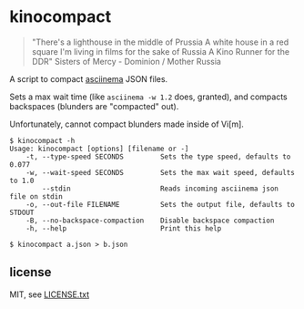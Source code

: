 
# kinocompact

> "There's a lighthouse in the middle of Prussia
> A white house in a red square
> I'm living in films for the sake of Russia
> A Kino Runner for the DDR"
>   Sisters of Mercy - Dominion / Mother Russia

A script to compact [asciinema](https://asciinema.org) JSON files.

Sets a max wait time (like `asciinema -w 1.2` does, granted), and compacts backspaces (blunders are "compacted" out).

Unfortunately, cannot compact blunders made inside of Vi\[m\].

```
$ kinocompact -h
Usage: kinocompact [options] [filename or -]
    -t, --type-speed SECONDS         Sets the type speed, defaults to 0.077
    -w, --wait-speed SECONDS         Sets the max wait speed, defaults to 1.0
        --stdin                      Reads incoming asciinema json file on stdin
    -o, --out-file FILENAME          Sets the output file, defaults to STDOUT
    -B, --no-backspace-compaction    Disable backspace compaction
    -h, --help                       Print this help
```

```
$ kinocompact a.json > b.json
```

## license

MIT, see [LICENSE.txt](LICENSE.txt)

